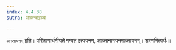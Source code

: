```yaml
---
index: 4.4.38
sutra: आक्रन्दाट्ठञ्च

---
```

   `आत्र्तायनम्` इति। परित्राणार्थमीयते गम्यत इत्ययनम्, आत्र्तानामयनमात्र्तायनम्। शरणमित्यर्थः॥